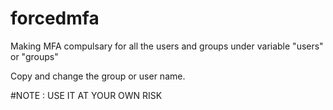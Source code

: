 # forcedmfa


Making MFA compulsary for all the users and groups under variable "users" or "groups"

Copy and change the group or user name.


#NOTE : USE IT AT YOUR OWN RISK
